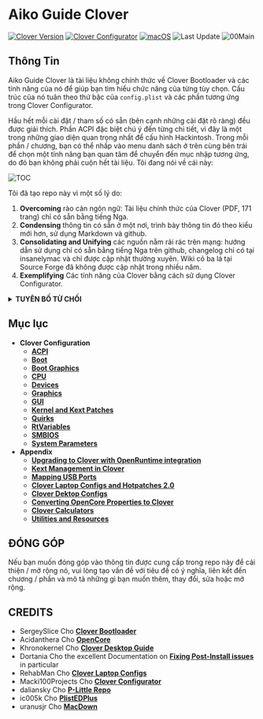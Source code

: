 # Aiko Guide Clover
[![Clover Version](https://img.shields.io/badge/Clover-r5143-lime.svg)](https://github.com/CloverHackyColor/CloverBootloader/releases)
[![Clover Configurator](https://img.shields.io/badge/Clover_Configurator-5.21.0-brightgreen.svg)](https://mackie100projects.altervista.org/download-clover-configurator/)
[![macOS](https://img.shields.io/badge/Supported_macOS-≤12.1-white.svg)](https://www.apple.com/macos/monterey/)
![Last Update](https://img.shields.io/badge/Last_Update_(yy.mm.dd):-21.12.30-blueviolet.svg)
![00Main](https://user-images.githubusercontent.com/76865553/136703368-146cda4c-9a8b-4b5f-8d3e-0382f1ccd68f.jpg)

## Thông Tin
Aiko Guide Clover là tài liệu không chính thức về Clover Bootloader và các tính năng của nó để giúp bạn tìm hiểu chức năng của từng tùy chọn. Cấu trúc của nó tuân theo thứ bậc của `config.plist` và các phần tương ứng trong Clover Configurator.

Hầu hết mỗi cài đặt / tham số có sẵn (bên cạnh những cài đặt rõ ràng) đều được giải thích. Phần ACPI đặc biệt chú ý đến từng chi tiết, vì đây là một trong những giao diện quan trọng nhất để cấu hình Hackintosh. Trong mỗi phần / chương, bạn có thể nhấp vào menu danh sách ở trên cùng bên trái để chọn một tính năng bạn quan tâm để chuyển đến mục nhập tương ứng, do đó bạn không phải cuộn hết tài liệu. Tôi đang nói về cái này:

![TOC](https://user-images.githubusercontent.com/76865553/136510478-2bccd5ae-6cc6-4a98-8f8d-63c41de2d3b3.png)

Tôi đã tạo repo này vì một số lý do:

1. **Overcoming** rào cản ngôn ngữ: Tài liệu chính thức của Clover (PDF, 171 trang) chỉ có sẵn bằng tiếng Nga.
2. **Condensing** thông tin có sẵn ở một nơi, trình bày thông tin đó theo kiểu mới hơn, sử dụng Markdown và github.
3. **Consolidating and Unifying** các nguồn nằm rải rác trên mạng: hướng dẫn sử dụng chỉ có sẵn bằng tiếng Nga trên github, changelog chỉ có tại insanelymac và chỉ được cập nhật thường xuyên. Wiki cỏ ba lá tại Source Forge đã không được cập nhật trong nhiều năm.
4. **Exemplifying** Các tính năng của Clover bằng cách sử dụng Clover Configurator.

<details>
<summary><strong>TUYÊN BỐ TỪ CHỐI</strong></summary>

| :warning: | ĐÂY KHÔNG PHẢI là Hướng dẫn Hackintosh! |
|-----------|:--------------------------------|

 Thông tin được cung cấp trong kho lưu trữ này chủ yếu dựa trên các đoạn trích của tài liệu tiếng Nga chính thức cho Clover r5129 bằng cách sử dụng các công cụ dịch dựa trên AI (deepl, google và yandex translate). Các bản dịch đã được xem xét và biên tập lại sau đó, để chúng tuân theo các quy tắc ngữ pháp và chính tả tiếng Việt trong khi vẫn giữ nguyên ý nghĩa của chúng. Tuy nhiên, một số dữ kiện có thể đã bị mất trong quá trình dịch.
</details>

## Mục lục
- **Clover Configuration**
  - [**ACPI**](https://github.com/herotbty/Guide-Hackintosh-Clo-/tree/main/ACPI)
  - [**Boot**](https://github.com/herotbty/Guide-Hackintosh-Clo-/tree/main/Boot)
  - [**Boot Graphics**](https://github.com/herotbty/Guide-Hackintosh-Clo-/tree/main/Boot_Graphics)
  - [**CPU**](https://github.com/herotbty/Guide-Hackintosh-Clo-/tree/main/CPU)
  - [**Devices**](https://github.com/herotbty/Guide-Hackintosh-Clo-/blob/main/Devices)
  - [**Graphics**](https://github.com/herotbty/Guide-Hackintosh-Clo-/tree/main/Graphics)
  - [**GUI**](https://github.com/herotbty/Guide-Hackintosh-Clo-/tree/main/GUI)
  - [**Kernel and Kext Patches**](https://github.com/herotbty/Guide-Hackintosh-Clo-/tree/main/Kernel_And_Kext_Patches)
  - [**Quirks**](https://github.com/herotbty/Guide-Hackintosh-Clo-/tree/main/Quirks)
  - [**RtVariables**](https://github.com/herotbty/Guide-Hackintosh-Clo-/tree/main/RtVariables)
  - [**SMBIOS**](https://github.com/herotbty/Guide-Hackintosh-Clo-/tree/main/SMBIOS)
  - [**System Parameters**](https://github.com/herotbty/Guide-Hackintosh-Clo-/tree/main/System_Parameters)
- **Appendix**
  - [**Upgrading to Clover with OpenRuntime integration**](https://github.com/herotbty/Guide-Hackintosh-Clo-/tree/main/Update_Clover)
  - [**Kext Management in Clover**](https://github.com/herotbty/Guide-Hackintosh-Clo-/blob/main/Kext_Management/README.md)
  - [**Mapping USB Ports**](https://github.com/herotbty/Guide-Hackintosh-Clo-/tree/main/USB_Fixes)
  - [**Clover Laptop Configs and Hotpatches 2.0**](https://github.com/herotbty/Guide-Hackintosh-Clo-/tree/main/Laptop_Configs)
  - [**Clover Dektop Configs**](https://github.com/herotbty/Guide-Hackintosh-Clo-/tree/main/Desktop_Configs)
  - [**Converting OpenCore Properties to Clover**](https://github.com/herotbty/Guide-Hackintosh-Clo-/tree/main/OC2Clover)
  - [**Clover Calculators**](https://github.com/herotbty/Guide-Hackintosh-Clo-/tree/main/Xtras)
  - [**Utilities and Resources**](https://github.com/herotbty/Guide-Hackintosh-Clo-/tree/main/Utilities)

## ĐÓNG GÓP
Nếu bạn muốn đóng góp vào thông tin được cung cấp trong repo này để cải thiện / mở rộng nó, vui lòng tạo vấn đề với tiêu đề có ý nghĩa, liên kết đến chương / phần và mô tả những gì bạn muốn thêm, thay đổi, sửa hoặc mở rộng.

## CREDITS
- SergeySlice Cho [**Clover Bootloader**](https://github.com/CloverHackyColor/CloverBootloader)
- Acidanthera Cho [**OpenCore**](https://github.com/acidanthera/OpenCorePkg)
- Khronokernel Cho [**Clover Desktop Guide**](https://hackintosh.gitbook.io/r-hackintosh-vanilla-desktop-guide/)
- Dortania Cho the excellent Documentation on [**Fixing Post-Install issues**](https://dortania.github.io/OpenCore-Post-Install/) in particular 
- RehabMan Cho [**Clover Laptop Configs**](https://github.com/RehabMan/OS-X-Clover-Laptop-Config)
- Macki100Projects Cho [**Clover Configurator**](https://mackie100projects.altervista.org/download-clover-configurator/)
- daliansky Cho [**P-Little Repo**](https://github.com/daliansky/P-little)
- ic005k Cho [**PlistEDPlus**](https://github.com/ic005k/PlistEDPlus)
- uranusjr Cho [**MacDown**](https://macdown.uranusjr.com/)

